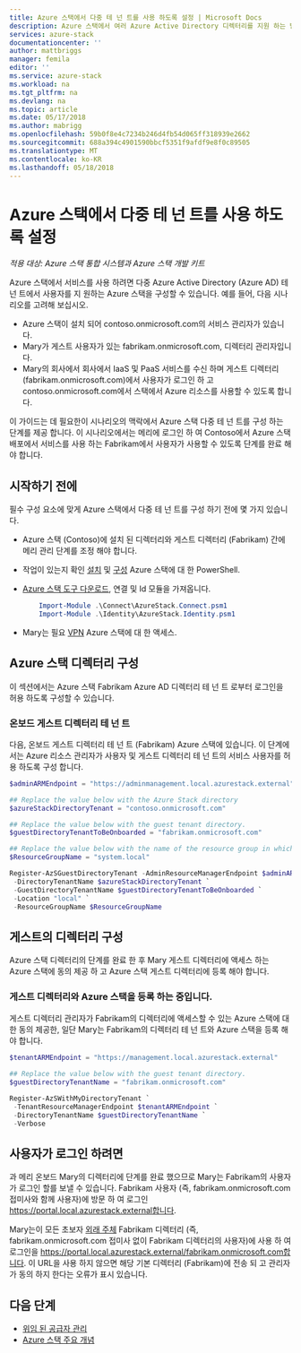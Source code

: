 ```yaml
---
title: Azure 스택에서 다중 테 넌 트를 사용 하도록 설정 | Microsoft Docs
description: Azure 스택에서 여러 Azure Active Directory 디렉터리를 지원 하는 방법을 알아봅니다
services: azure-stack
documentationcenter: ''
author: mattbriggs
manager: femila
editor: ''
ms.service: azure-stack
ms.workload: na
ms.tgt_pltfrm: na
ms.devlang: na
ms.topic: article
ms.date: 05/17/2018
ms.author: mabrigg
ms.openlocfilehash: 59b0f8e4c7234b246d4fb54d065ff318939e2662
ms.sourcegitcommit: 688a394c4901590bbcf5351f9afdf9e8f0c89505
ms.translationtype: MT
ms.contentlocale: ko-KR
ms.lasthandoff: 05/18/2018
---
```

# <a name="enable-multi-tenancy-in-azure-stack"></a>Azure 스택에서 다중 테 넌 트를 사용 하도록 설정

*적용 대상: Azure 스택 통합 시스템과 Azure 스택 개발 키트*

Azure 스택에서 서비스를 사용 하려면 다중 Azure Active Directory (Azure AD) 테 넌 트에서 사용자를 지 원하는 Azure 스택을 구성할 수 있습니다. 예를 들어, 다음 시나리오를 고려해 보십시오.

 - Azure 스택이 설치 되어 contoso.onmicrosoft.com의 서비스 관리자가 있습니다.
 - Mary가 게스트 사용자가 있는 fabrikam.onmicrosoft.com, 디렉터리 관리자입니다. 
 - Mary의 회사에서 회사에서 IaaS 및 PaaS 서비스를 수신 하며 게스트 디렉터리 (fabrikam.onmicrosoft.com)에서 사용자가 로그인 하 고 contoso.onmicrosoft.com에서 스택에서 Azure 리소스를 사용할 수 있도록 합니다.

이 가이드는 데 필요한이 시나리오의 맥락에서 Azure 스택 다중 테 넌 트를 구성 하는 단계를 제공 합니다.  이 시나리오에서는 메리에 로그인 하 여 Contoso에서 Azure 스택 배포에서 서비스를 사용 하는 Fabrikam에서 사용자가 사용할 수 있도록 단계를 완료 해야 합니다.  

## <a name="before-you-begin"></a>시작하기 전에
필수 구성 요소에 맞게 Azure 스택에서 다중 테 넌 트를 구성 하기 전에 몇 가지 있습니다.
  
 - Azure 스택 (Contoso)에 설치 된 디렉터리와 게스트 디렉터리 (Fabrikam) 간에 메리 관리 단계를 조정 해야 합니다.  
 - 작업이 있는지 확인 [설치](azure-stack-powershell-install.md) 및 [구성](azure-stack-powershell-configure-admin.md) Azure 스택에 대 한 PowerShell.
 - [Azure 스택 도구 다운로드](azure-stack-powershell-download.md), 연결 및 Id 모듈을 가져옵니다.

    ````PowerShell
        Import-Module .\Connect\AzureStack.Connect.psm1
        Import-Module .\Identity\AzureStack.Identity.psm1
    ```` 
 - Mary는 필요 [VPN](azure-stack-connect-azure-stack.md#connect-to-azure-stack-with-vpn) Azure 스택에 대 한 액세스. 

## <a name="configure-azure-stack-directory"></a>Azure 스택 디렉터리 구성
이 섹션에서는 Azure 스택 Fabrikam Azure AD 디렉터리 테 넌 트 로부터 로그인을 허용 하도록 구성할 수 있습니다.

### <a name="onboard-guest-directory-tenant"></a>온보드 게스트 디렉터리 테 넌 트
다음, 온보드 게스트 디렉터리 테 넌 트 (Fabrikam) Azure 스택에 있습니다.  이 단계에서는 Azure 리소스 관리자가 사용자 및 게스트 디렉터리 테 넌 트의 서비스 사용자를 허용 하도록 구성 합니다.

````PowerShell
$adminARMEndpoint = "https://adminmanagement.local.azurestack.external"

## Replace the value below with the Azure Stack directory
$azureStackDirectoryTenant = "contoso.onmicrosoft.com"

## Replace the value below with the guest tenant directory. 
$guestDirectoryTenantToBeOnboarded = "fabrikam.onmicrosoft.com"

## Replace the value below with the name of the resource group in which the directory tenant registration resource should be created (resource group must already exist).
$ResourceGroupName = "system.local"

Register-AzSGuestDirectoryTenant -AdminResourceManagerEndpoint $adminARMEndpoint `
 -DirectoryTenantName $azureStackDirectoryTenant `
 -GuestDirectoryTenantName $guestDirectoryTenantToBeOnboarded `
 -Location "local" `
 -ResourceGroupName $ResourceGroupName
````



## <a name="configure-guest-directory"></a>게스트의 디렉터리 구성
Azure 스택 디렉터리의 단계를 완료 한 후 Mary 게스트 디렉터리에 액세스 하는 Azure 스택에 동의 제공 하 고 Azure 스택 게스트 디렉터리에 등록 해야 합니다. 

### <a name="registering-azure-stack-with-the-guest-directory"></a>게스트 디렉터리와 Azure 스택을 등록 하는 중입니다.
게스트 디렉터리 관리자가 Fabrikam의 디렉터리에 액세스할 수 있는 Azure 스택에 대 한 동의 제공한, 일단 Mary는 Fabrikam의 디렉터리 테 넌 트와 Azure 스택을 등록 해야 합니다.

````PowerShell
$tenantARMEndpoint = "https://management.local.azurestack.external"
    
## Replace the value below with the guest tenant directory. 
$guestDirectoryTenantName = "fabrikam.onmicrosoft.com"

Register-AzSWithMyDirectoryTenant `
 -TenantResourceManagerEndpoint $tenantARMEndpoint `
 -DirectoryTenantName $guestDirectoryTenantName `
 -Verbose 
````
## <a name="direct-users-to-sign-in"></a>사용자가 로그인 하려면
과 메리 온보드 Mary의 디렉터리에 단계를 완료 했으므로 Mary는 Fabrikam의 사용자가 로그인 할를 보낼 수 있습니다.  Fabrikam 사용자 (즉, fabrikam.onmicrosoft.com 접미사와 함께 사용자)에 방문 하 여 로그인 https://portal.local.azurestack.external합니다.  

Mary는이 모든 초보자 [외래 주체](../role-based-access-control/rbac-and-directory-admin-roles.md) Fabrikam 디렉터리 (즉, fabrikam.onmicrosoft.com 접미사 없이 Fabrikam 디렉터리의 사용자)에 사용 하 여 로그인을 https://portal.local.azurestack.external/fabrikam.onmicrosoft.com합니다.  이 URL을 사용 하지 않으면 해당 기본 디렉터리 (Fabrikam)에 전송 되 고 관리자가 동의 하지 한다는 오류가 표시 있습니다.

## <a name="next-steps"></a>다음 단계

- [위임 된 공급자 관리](azure-stack-delegated-provider.md)
- [Azure 스택 주요 개념](azure-stack-key-features.md)
